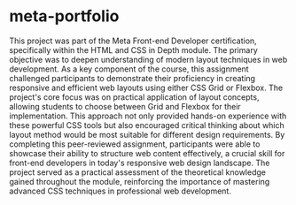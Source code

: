# meta-portfolio
This project was part of the Meta Front-end Developer certification, specifically within the HTML and CSS in Depth module. The primary objective was to deepen understanding of modern layout techniques in web development. As a key component of the course, this assignment challenged participants to demonstrate their proficiency in creating responsive and efficient web layouts using either CSS Grid or Flexbox.
The project's core focus was on practical application of layout concepts, allowing students to choose between Grid and Flexbox for their implementation. This approach not only provided hands-on experience with these powerful CSS tools but also encouraged critical thinking about which layout method would be most suitable for different design requirements. By completing this peer-reviewed assignment, participants were able to showcase their ability to structure web content effectively, a crucial skill for front-end developers in today's responsive web design landscape. The project served as a practical assessment of the theoretical knowledge gained throughout the module, reinforcing the importance of mastering advanced CSS techniques in professional web development.
